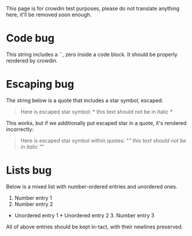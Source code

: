 This page is for crowdin test purposes, please do not translate anything here, it'll be removed soon enough.

# Code bug

This string includes a ``, zero inside a code block. It should be properly rendered by crowdin.

# Escaping bug

The string below is a quote that includes a star symbol, escaped.

> Here is escaped star symbol: \* this text should not be in italic \*

This works, but if we additionally put escaped star in a quote, it's rendered incorrectly:

> Here is escaped star symbol within quotes: "*" this text should not be in italic "*"

# Lists bug

Below is a mixed list with number-ordered entries and unordered ones.

1. Number entry 1
2. Number entry 2

* Unordered entry 1 * Unordered entry 2 3. Number entry 3

All of above entries should be kept in-tact, with their newlines preserved.